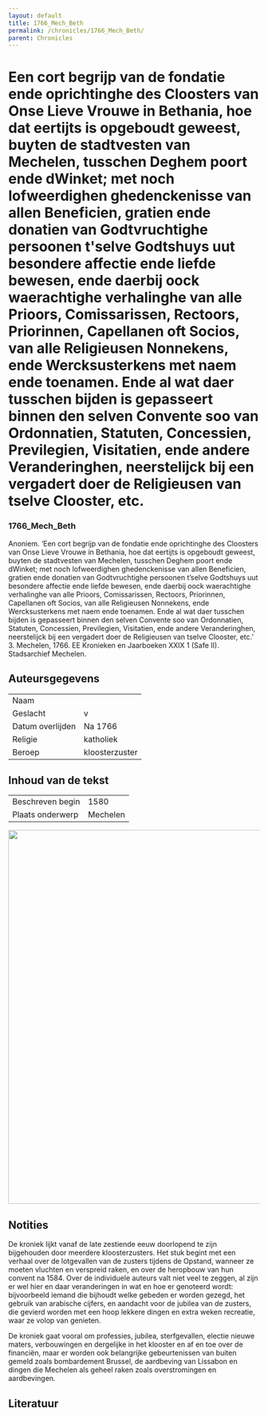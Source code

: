 ```yaml
---
layout: default
title: 1766_Mech_Beth
permalink: /chronicles/1766_Mech_Beth/
parent: Chronicles
--- 
```



# Een cort begrijp van de fondatie ende oprichtinghe des Cloosters van Onse Lieve Vrouwe in Bethania, hoe dat eertijts is opgeboudt geweest, buyten de stadtvesten van Mechelen, tusschen Deghem poort ende dWinket; met noch lofweerdighen ghedenckenisse van allen Beneficien, gratien ende donatien van Godtvruchtighe persoonen t'selve Godtshuys uut besondere affectie ende liefde bewesen, ende daerbij oock waerachtighe verhalinghe van alle Prioors, Comissarissen, Rectoors, Priorinnen, Capellanen oft Socios, van alle Religieusen Nonnekens, ende Wercksusterkens met naem ende toenamen. Ende al wat daer tusschen bijden is gepasseert binnen den selven Convente soo van Ordonnatien, Statuten, Concessien, Previlegien, Visitatien, ende andere Veranderinghen, neerstelijck bij een vergadert doer de Religieusen van tselve Clooster, etc. 

### 1766_Mech_Beth 

Anoniem. ‘Een cort begrijp van de fondatie ende oprichtinghe des Cloosters van Onse Lieve Vrouwe in Bethania, hoe dat eertijts is opgeboudt geweest, buyten de stadtvesten van Mechelen, tusschen Deghem poort ende dWinket; met noch lofweerdighen ghedenckenisse van allen Beneficien, gratien ende donatien van Godtvruchtighe persoonen t’selve Godtshuys uut besondere affectie ende liefde bewesen, ende daerbij oock waerachtighe verhalinghe van alle Prioors, Comissarissen, Rectoors, Priorinnen, Capellanen oft Socios, van alle Religieusen Nonnekens, ende Wercksusterkens met naem ende toenamen. Ende al wat daer tusschen bijden is gepasseert binnen den selven Convente soo van Ordonnatien, Statuten, Concessien, Previlegien, Visitatien, ende andere Veranderinghen, neerstelijck bij een vergadert doer de Religieusen van tselve Clooster, etc.’ 3. Mechelen, 1766. EE Kronieken en Jaarboeken XXIX 1 (Safe II). Stadsarchief Mechelen. 

## Auteursgegevens 

| | | 
| --------------- | --------------- | 
| Naam |   | 
| Geslacht | v | 
| Datum overlijden | Na 1766 | 
| Religie | katholiek | 
| Beroep | kloosterzuster | 

## Inhoud van de tekst 

| | | 
| --------------- | --------------- | 
| Beschreven begin | 1580 | 
| Plaats onderwerp | Mechelen | 

[<img src="..\..\barplots_chronicles\1766_Mech_Beth.jpg" width="750"/>](..\..\barplots_chronicles\1766_Mech_Beth.jpg) 

## Notities 

De kroniek lijkt vanaf de late zestiende eeuw doorlopend te zijn bijgehouden
door meerdere kloosterzusters. Het stuk begint met een verhaal over de
lotgevallen van de zusters tijdens de Opstand, wanneer ze moeten vluchten en
verspreid raken, en over de heropbouw van hun convent na 1584. Over de individuele
auteurs valt niet veel te zeggen, al zijn er wel hier en daar veranderingen in
wat en hoe er genoteerd wordt: bijvoorbeeld iemand die bijhoudt welke gebeden
er worden gezegd, het gebruik van arabische cijfers, en aandacht voor de
jubilea van de zusters, die gevierd worden met een hoop lekkere dingen en
extra weken recreatie, waar ze volop van genieten.

De kroniek gaat vooral om professies, jubilea, sterfgevallen, electie nieuwe
maters, verbouwingen en dergelijke in het klooster en af en toe over de
financiën, maar er worden ook belangrijke gebeurtenissen van buiten gemeld
zoals bombardement Brussel, de aardbeving van Lissabon en dingen die Mechelen
als geheel raken zoals overstromingen en aardbevingen.



## Literatuur 

